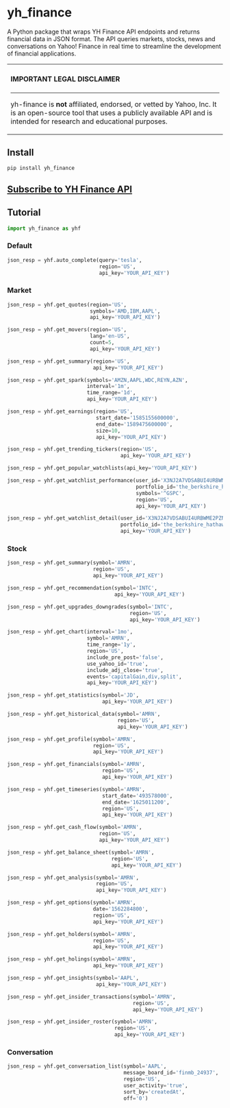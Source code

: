 # yh_finance

A Python package that wraps YH Finance API endpoints and returns financial data in JSON format. The API queries markets, stocks, news and conversations on Yahoo! Finance in real time to streamline the development of financial applications.

<table><tr><td>

#### IMPORTANT LEGAL DISCLAIMER

---

yh-finance is **not** affiliated, endorsed, or vetted by Yahoo, Inc. It is
an open-source tool that uses a publicly available API and is
intended for research and educational purposes.
</td></tr></table>

## Install

```shell
pip install yh_finance
```

## [Subscribe to YH Finance API](https://rapidapi.com/apidojo/api/yh-finance/ 'YH Finance API')

## Tutorial

```python
import yh_finance as yhf
```

### Default

```python
json_resp = yhf.auto_complete(query='tesla', 
                              region='US', 
                              api_key='YOUR_API_KEY')
```

### Market

```python
json_resp = yhf.get_quotes(region='US',
                           symbols='AMD,IBM,AAPL',
                           api_key='YOUR_API_KEY')
```

```python
json_resp = yhf.get_movers(region='US',
                           lang='en-US',
                           count=5,
                           api_key='YOUR_API_KEY')
```

```python
json_resp = yhf.get_summary(region='US',
                            api_key='YOUR_API_KEY')
```

```python
json_resp = yhf.get_spark(symbols='AMZN,AAPL,WDC,REYN,AZN',
                          interval='1m',
                          time_range='1d',
                          api_key='YOUR_API_KEY')
```

```python
json_resp = yhf.get_earnings(region='US',
                             start_date='1585155600000',
                             end_date='1589475600000',
                             size=10,
                             api_key='YOUR_API_KEY')
```

```python
json_resp = yhf.get_trending_tickers(region='US',
                                     api_key='YOUR_API_KEY')
```

```python
json_resp = yhf.get_popular_watchlists(api_key='YOUR_API_KEY')
```

```python
json_resp = yhf.get_watchlist_performance(user_id='X3NJ2A7VDSABUI4URBWME2PZNM',
                                          portfolio_id='the_berkshire_hathaway_portfolio',
                                          symbols='^GSPC',
                                          region='US',
                                          api_key='YOUR_API_KEY')
```

```python
json_resp = yhf.get_watchlist_detail(user_id='X3NJ2A7VDSABUI4URBWME2PZNM',
                                     portfolio_id='the_berkshire_hathaway_portfolio',
                                     api_key='YOUR_API_KEY')
```

### Stock

```python
json_resp = yhf.get_summary(symbol='AMRN',
                            region='US',
                            api_key='YOUR_API_KEY')
```

```python
json_resp = yhf.get_recommendation(symbol='INTC',
                                   api_key='YOUR_API_KEY')
```

```python
json_resp = yhf.get_upgrades_downgrades(symbol='INTC',
                                        region='US',
                                        api_key='YOUR_API_KEY')
```

```python
json_resp = yhf.get_chart(interval='1mo',
                          symbol='AMRN',
                          time_range='1y',
                          region='US',
                          include_pre_post='false',
                          use_yahoo_id='true',
                          include_adj_close='true',
                          events='capitalGain,div,split',
                          api_key='YOUR_API_KEY')
```

```python
json_resp = yhf.get_statistics(symbol='JD',
                               api_key='YOUR_API_KEY')
```

```python
json_resp = yhf.get_historical_data(symbol='AMRN',
                                    region='US',
                                    api_key='YOUR_API_KEY')
```

```python
json_resp = yhf.get_profile(symbol='AMRN',
                            region='US',
                            api_key='YOUR_API_KEY')
```

```python
json_resp = yhf.get_financials(symbol='AMRN',
                               region='US',
                               api_key='YOUR_API_KEY')
```

```python
json_resp = yhf.get_timeseries(symbol='AMRN',
                               start_date='493578000',
                               end_date='1625011200',
                               region='US',
                               api_key='YOUR_API_KEY')
```

```python
json_resp = yhf.get_cash_flow(symbol='AMRN',
                              region='US',
                              api_key='YOUR_API_KEY')
```

```python
json_resp = yhf.get_balance_sheet(symbol='AMRN',
                                  region='US',
                                  api_key='YOUR_API_KEY')
```

```python
json_resp = yhf.get_analysis(symbol='AMRN',
                             region='US',
                             api_key='YOUR_API_KEY')
```

```python
json_resp = yhf.get_options(symbol='AMRN',
                            date='1562284800',
                            region='US',
                            api_key='YOUR_API_KEY')
```

```python
json_resp = yhf.get_holders(symbol='AMRN',
                            region='US',
                            api_key='YOUR_API_KEY')
```

```python
json_resp = yhf.get_holings(symbol='AMRN',
                            api_key='YOUR_API_KEY')
```

```python
json_resp = yhf.get_insights(symbol='AAPL',
                             api_key='YOUR_API_KEY')
```

```python
json_resp = yhf.get_insider_transactions(symbol='AMRN',
                                         region='US',
                                         api_key='YOUR_API_KEY')
```

```python
json_resp = yhf.get_insider_roster(symbol='AMRN',
                                   region='US',
                                   api_key='YOUR_API_KEY')
```

### Conversation

```python
json_resp = yhf.get_conversation_list(symbol='AAPL',
                                      message_board_id='finmb_24937',
                                      region='US',
                                      user_activity='true',
                                      sort_by='createdAt',
                                      off='0')
```
